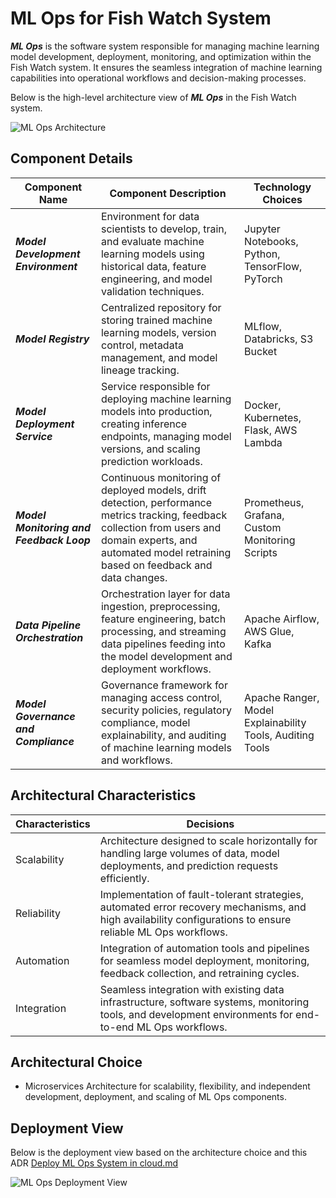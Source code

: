 # ML Ops for Fish Watch System

***ML Ops*** is the software system responsible for managing machine learning model development, deployment, monitoring, and optimization within the Fish Watch system. It ensures the seamless integration of machine learning capabilities into operational workflows and decision-making processes.

Below is the high-level architecture view of ***ML Ops*** in the Fish Watch system.

![ML Ops Architecture](https://github.com/TeamTechTitans-Katas2024/main/assets/component-mlops.png)

## Component Details

| Component Name  | Component Description | Technology Choices |
| ------------- | ------------- | ------------- |
| ***Model Development Environment***  | Environment for data scientists to develop, train, and evaluate machine learning models using historical data, feature engineering, and model validation techniques. | Jupyter Notebooks, Python, TensorFlow, PyTorch |
| ***Model Registry***  | Centralized repository for storing trained machine learning models, version control, metadata management, and model lineage tracking. | MLflow, Databricks, S3 Bucket |
| ***Model Deployment Service***  | Service responsible for deploying machine learning models into production, creating inference endpoints, managing model versions, and scaling prediction workloads. | Docker, Kubernetes, Flask, AWS Lambda |
| ***Model Monitoring and Feedback Loop***  | Continuous monitoring of deployed models, drift detection, performance metrics tracking, feedback collection from users and domain experts, and automated model retraining based on feedback and data changes. | Prometheus, Grafana, Custom Monitoring Scripts |
| ***Data Pipeline Orchestration***  | Orchestration layer for data ingestion, preprocessing, feature engineering, batch processing, and streaming data pipelines feeding into the model development and deployment workflows. | Apache Airflow, AWS Glue, Kafka |
| ***Model Governance and Compliance***  | Governance framework for managing access control, security policies, regulatory compliance, model explainability, and auditing of machine learning models and workflows. | Apache Ranger, Model Explainability Tools, Auditing Tools |

## Architectural Characteristics

| Characteristics  | Decisions |
| ------------- | ------------- |
| Scalability  | Architecture designed to scale horizontally for handling large volumes of data, model deployments, and prediction requests efficiently. |
| Reliability  | Implementation of fault-tolerant strategies, automated error recovery mechanisms, and high availability configurations to ensure reliable ML Ops workflows. |
| Automation  | Integration of automation tools and pipelines for seamless model deployment, monitoring, feedback collection, and retraining cycles. |
| Integration  | Seamless integration with existing data infrastructure, software systems, monitoring tools, and development environments for end-to-end ML Ops workflows. |

## Architectural Choice

- Microservices Architecture for scalability, flexibility, and independent development, deployment, and scaling of ML Ops components.

## Deployment View
Below is the deployment view based on the architecture choice and this ADR [Deploy ML Ops System in cloud.md](https://github.com/example/adr-repo/blob/main/ADRs/Deploy%20ML%20Ops%20System%20in%20cloud.md)

![ML Ops Deployment View](https://example.com/ml-ops-deployment.png)
